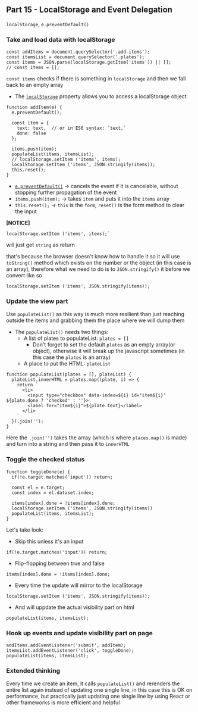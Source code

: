 ## Part 15 - LocalStorage and Event Delegation

`localStorage`, `e.preventDefault()`

### Take and load data with localStorage

```
const addItems = document.querySelector('.add-items');
const itemsList = document.querySelector('.plates');
const items = JSON.parse(localStorage.getItem('items')) || [];
// const items = [];
```

`const items` checks if there is something in `localStorage` and then we fall back to an empty array

- The [`localStorage`](https://developer.mozilla.org/en-US/docs/Web/API/Window/localStorage) property allows you to access a localStorage object

```
function addItem(e) {
  e.preventDefault();

  const item = {
    text: text,  // or in ES6 syntax: `text,`
    done: false
  };

  items.push(item);
  populateList(items, itemsList);
  // localStorage.setItem ('items', items);
  localStorage.setItem ('items', JSON.stringify(items));
  this.reset();
}
```

- [`e.preventDefault()`](https://developer.mozilla.org/en-US/docs/Web/API/Event/preventDefault) -> cancels the event if it is cancelable, without stopping further propagation of the event
- `items.push(item);` -> takes `item` and puts it into the `items` array
- `this.reset();` -> `this` is the `form`, `reset()` is the form method to clear the input

**[NOTICE]**

```
localStorage.setItem ('items', items);`
```

will just get `string` as return

that's because the browser doesn't know how to handle it so it will use `toString()` method which exists on the number or the object (in this case is an array), therefore what we need to do is to `JSON.stringify()` it before we convert like so

```
localStorage.setItem ('items', JSON.stringify(items));
```

### Update the view part

Use `populateList()` as this way is much more resilient than just reaching outside the items and grabbing them the place where we will dump them

- The `populateList()` needs two things:
  - A list of plates to populateList: `plates = []`
     - Don't forget to set the default `plates` as an empty array(or object), otherwise it will break up the javascript sometimes (in this case the `plates` is an array)
  - A place to put the HTML: `plateList`

```
function populateList(plates = [], plateList) {
  plateList.innerHTML = plates.map((plate, i) => {
    return `
      <li>
        <input type="checkbox" data-index=${i} id="item${i}" ${plate.done ? 'checked' : ''}>
        <label for="item${i}">${plate.text}</label>
      </li>
    `
  }).join('');
}
```

Here the `.join('')` takes the array (which is where `places.map()` is made) and turn into a string and then pass it to `innerHTML`

### Toggle the checked status

```
function toggleDone(e) {
  if(!e.target.matches('input')) return;

  const el = e.target;
  const index = el.dataset.index;

  items[index].done = !items[index].done;
  localStorage.setItem ('items', JSON.stringify(items))
  populateList(items, itemsList);
}
```

Let's take look:

- Skip this unless it's an input

```
if(!e.target.matches('input')) return;
```

- Flip-flopping between true and false

```
items[index].done = !items[index].done;
```

- Every time the update will mirror to the localStorage

```
localStorage.setItem ('items', JSON.stringify(items));
```

- And will uppdate the actual visibility part on html

```
populateList(items, itemsList);
```

### Hook up events and update visibility part on page

```
addItems.addEventListener('submit', addItem);
itemsList.addEventListener('click', toggleDone);
populateList(items, itemsList);
```

### Extended thinking

Every time we create an item, it calls `populateList()` and rerenders the entire list again instead of updating one single line, in this case this is OK on performance, but practically just updating one single line by using React or other frameworks is more efficient and helpful
